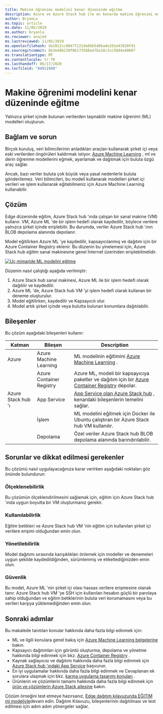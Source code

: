 ```yaml
---
title: Makine öğrenimi modelini kenar düzeninde eğitme
description: Azure ve Azure Stack hub ile en kenarda makine öğrenimi modeli eğitimi yapmayı öğrenin.
author: BryanLa
ms.topic: article
ms.date: 11/05/2019
ms.author: bryanla
ms.reviewer: anajod
ms.lastreviewed: 11/05/2019
ms.openlocfilehash: da1012cc8847f221de6bb540ba4e191e43920f41
ms.sourcegitcommit: bb3e40b210f86173568a47ba18c3cc50d4a40607
ms.translationtype: MT
ms.contentlocale: tr-TR
ms.lasthandoff: 06/17/2020
ms.locfileid: "84911948"
---
```

# <a name="train-machine-learning-model-at-the-edge-pattern"></a>Makine öğrenimi modelini kenar düzeninde eğitme

Yalnızca şirket içinde bulunan verilerden taşınabilir makine öğrenimi (ML) modelleri oluşturun.

## <a name="context-and-problem"></a>Bağlam ve sorun

Birçok kuruluş, veri bilimcilerinin anladıkları araçları kullanarak şirket içi veya eski verilerden öngörüleri kaldırmak istiyor. [Azure Machine Learning](/azure/machine-learning/) , ml ve derin öğrenme modellerini eğmek, ayarlamak ve dağıtmak için buluta özgü araç sağlar.  

Ancak, bazı veriler buluta çok büyük veya yasal nedenlerle buluta gönderilemez. Veri bilimcileri, bu modeli kullanarak modelleri şirket içi verileri ve işlem kullanarak eğitebilmeniz için Azure Machine Learning kullanabilir.

## <a name="solution"></a>Çözüm

Edge düzeninde eğitim, Azure Stack hub 'ında çalışan bir sanal makine (VM) kullanır. VM, Azure ML 'de bir işlem hedefi olarak kaydedilir, böylece verilere yalnızca şirket içinde erişilebilir. Bu durumda, veriler Azure Stack hub 'ının BLOB depolama alanında depolanır.

Model eğitilirken Azure ML 'ye kaydedilir, kapsayıcılanmış ve dağıtım için bir Azure Container Registry eklenir. Bu düzenin bu yinelemesi için, Azure Stack hub eğitim sanal makinesine genel İnternet üzerinden erişilebilmelidir.

[![Uç mimaride ML modelini eğitme](media/pattern-train-ml-model-at-edge/solution-architecture.png)](media/pattern-train-ml-model-at-edge/solution-architecture.png)

Düzenin nasıl çalıştığı aşağıda verilmiştir:

1. Azure Stack hub sanal makinesi, Azure ML ile bir işlem hedefi olarak dağıtılır ve kaydedilir.
2. Azure ML 'de, Azure Stack hub VM 'yi işlem hedefi olarak kullanan bir deneme oluşturulur.
3. Model eğitilirken, kaydedilir ve Kapsayıcılı olur.
4. Model artık şirket içinde veya bulutta bulunan konumlara dağıtılabilir.

## <a name="components"></a>Bileşenler

Bu çözüm aşağıdaki bileşenleri kullanır:

| Katman | Bileşen | Description |
|----------|-----------|-------------|
| Azure | Azure Machine Learning | ML modelinin eğitimini [Azure Machine Learning](/azure/machine-learning/) . |
| | Azure Container Registry | Azure ML, modeli bir kapsayıcıya paketler ve dağıtım için bir [Azure Container Registry](/azure/container-registry/) depolar.|
| Azure Stack hub 'ı | App Service | [App Service olan Azure Stack hub](/azure-stack/operator/azure-stack-app-service-overview) , kenardaki bileşenlerin temelini sağlar. |
| | İşlem | ML modelini eğitmek için Docker ile Ubuntu çalıştıran bir Azure Stack hub VM kullanılır. |
| | Depolama | Özel veriler Azure Stack hub BLOB depolama alanında barındırılabilir. |

## <a name="issues-and-considerations"></a>Sorunlar ve dikkat edilmesi gerekenler

Bu çözümü nasıl uygulayacağınıza karar verirken aşağıdaki noktaları göz önünde bulundurun:

### <a name="scalability"></a>Ölçeklenebilirlik

Bu çözümün ölçeklendirilmesini sağlamak için, eğitim için Azure Stack hub 'ında uygun boyutta bir VM oluşturmanız gerekir.

### <a name="availability"></a>Kullanılabilirlik

Eğitim betikleri ve Azure Stack hub VM 'nin eğitim için kullanılan şirket içi verilere erişimi olduğundan emin olun.

### <a name="manageability"></a>Yönetilebilirlik

Model dağıtımı sırasında karışıklıkları önlemek için modeller ve denemeleri uygun şekilde kaydedildiğinden, sürümlenmiş ve etiketlediğinizden emin olun.

### <a name="security"></a>Güvenlik

Bu model, Azure ML 'nin şirket içi olası hassas verilere erişmesine olanak tanır. Azure Stack hub VM 'ye SSH için kullanılan hesabın güçlü bir parolaya sahip olduğundan ve eğitim betiklerinin buluta veri korumamasını veya bu verileri karşıya yüklemediğinden emin olun.

## <a name="next-steps"></a>Sonraki adımlar

Bu makalede tanıtılan konular hakkında daha fazla bilgi edinmek için:

- ML ve ilgili konulara genel bakış için [Azure Machine Learning belgelerine](/azure/machine-learning) bakın.
- Kapsayıcı dağıtımları için görüntü oluşturma, depolama ve yönetme hakkında bilgi edinmek için bkz. [Azure Container Registry](/azure/container-registry/) .
- Kaynak sağlayıcısı ve dağıtımı hakkında daha fazla bilgi edinmek için [Azure Stack hub 'ındaki App Service](/azure-stack/operator/azure-stack-app-service-overview) başvurun.
- En iyi uygulamalar hakkında daha fazla bilgi edinmek ve Cevaplanan ek sorulara ulaşmak için bkz. [karma uygulama tasarımı konuları](overview-app-design-considerations.md) .
- Ürünlerin ve çözümlerin tamamı hakkında daha fazla bilgi edinmek için [ürün ve çözümlerin Azure Stack ailesine](/azure-stack) bakın.

Çözüm örneğini test etmeye hazırsanız, [Edge dağıtım kılavuzunda EĞITIM ml modeliyle](https://aka.ms/edgetrainingdeploy)devam edin. Dağıtım Kılavuzu, bileşenlerinin dağıtılması ve test edilmesi için adım adım yönergeler sağlar.
